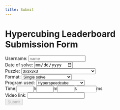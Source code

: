 ```yaml
---
title: Submit
---
```


# Hypercubing Leaderboard Submission Form

<div id="submitted-text" style="display: none">
    <p>Thank you for your submission to the Hypercubing.xyz leaderboard! A moderator will review this at some point.</p>
</div>

<form onsubmit="webhook();return false;" id="submission-form">
    <div>
        <label for="name">Username: </label>
        <input required="true" type="text" name="name" placeholder="name" class="submit-form" id="nameInput">
    </div>
    <div>
        <label for="date">Date of solve: </label>
        <input required="true" type="date" id="dateInput">
    </div>
    <div>
        <label for="puzzles">Puzzle: </label>
        <select id="puzzles">
            <option value="3x3x3x3">3x3x3x3</option>
            <option value="2x2x2x2">2x2x2x2</option>
            <option value="4x4x4x4">4x4x4x4</option>
            <option value="5x5x5x5">5x5x5x5</option>
            <option value="6x6x6x6">6x6x6x6</option>
            <option value="7x7x7x7">7x7x7x7</option>
            <option value="1x3x3x3">1x3x3x3</option>
            <option value="2x2x2x3">2x2x2x3</option>
            <option value="2x2x3x3">2x2x3x3</option>
            <option value="phys_2x2x2x2">Physical 2x2x2x2</option>
            <option value="phys_3x3x3x3">Physical 3x3x3x3</option>
            <option value="virt_phys_3x3x3x3">Virtual Physical 3x3x3x3</option>
            <option value="3-layer_simplex">3-Layer Simplex</option>
            <option value="3x3x3x3x3">3x3x3x3x3</option>
            <option value="2x2x2x2x2">2x2x2x2x2</option>
            <option value="4x4x4x4x4">4x4x4x4x4</option>
            <option value="3x3x3x3x3x3">3x3x3x3x3x3</option>
            <option value="hemimegaminx">Hemimegaminx</option>
            <option value="klein_quartic">Canon-Cut Klein Quartic</option>
            <option value="dyck_map">Canon-Cut Dyck Map</option>
            <option value="3x3x3_1d">3x3x3 in 2D projection with 1D Vision</option>
        </select>
    </div>
    <div>
        <label for="formats">Format: </label>
        <select id="formats">
            <option value="single">Single solve</option>
            <option value="ao5">Average of 5</option>
            <option value="nf">No filters single solve</option>
            <option value="bld">Blindfolded single solve</option>
        </select>
    </div>
    <div>
        <label for="programs">Program used: </label>
        <select id="programs">
            <option value="HSC">Hyperspeedcube</option>
            <option value="MPU">Magic Puzzle Ultimate</option>
            <option value="MC3D">Magic Cube 3D</option>
            <option value="MC4D">Magic Cube 4D</option>
            <option value="MC5D">Magic Cube 5D</option>
            <option value="MC7D">Magic Cube 7D</option>
            <option value="MT">Magic Tile</option>
            <option value="AKKEI-SIM">Akkei's 3^4 sim</option>
            <option value="-">None (physical puzzle)</option>
        </select>
    </div>
    <div style="display: flex;">
        <label for ="t_0-hour">Time: </label>
        <input required="true" type="number" id="hour" name="t_0-hour" maxlength="3" min="0" max="23" autocomplete="off" value="">
        <div>h</div>
        <input required="true" type="number" id="minute" name="t_0-minute" maxlength="2" min="0" max="59" autocomplete="off" value="">
        <div>m</div>
        <input required="true" type="number" id="second" name="t_0-second" maxlength="2" min="0" max="59" autocomplete="off" value="">
        <div>s</div>
        <input required="true" type="number" id="millisecond" name="t_0-millisecond" maxlength="3" min="0" max="999" autocomplete="off" value="">
        <div>ms</div>
    </div>
    <div>
        <label for="link">Video link: </label>
        <input required="true" type="text" id="linkInput">
    </div>
    <button id="submit-button" disabled type="submit" class="md-button">Submit</button>

</form>


<script>

    // call checkIntupValidity every 1/4 second
    setInterval(checkInputValidity, 250);

    function checkInputValidity() {
        var validName = document.getElementById('nameInput').value !== "";
        var validDate = document.getElementById('dateInput').value !== "";
        var validLink = document.getElementById('linkInput').value !== "";
        var validTime = validateTime();

        if (validName && validDate && validLink && validTime) {
            document.getElementById('submit-button').classList.add("md-button--primary");
            document.getElementById('submit-button').disabled = false;
        } else {
            document.getElementById('submit-button').classList.remove("md-button--primary");
            document.getElementById('submit-button').disabled = true;
        }
        
    }

    function validateTime() {
        var validHour = document.getElementById('hour').value !== "";
        var validMinute = document.getElementById('minute').value !== "";
        var validSecond = document.getElementById('second').value !== "";
        var validMs = document.getElementById('millisecond').value !== "";

        return (validHour && validMinute && validSecond && validMs);
    }

    function webhook() {
        var hook = new XMLHttpRequest();

        hook.open('POST', 'https://discord.com/api/webhooks/1394188268685492264/PfgjTildULXqqd8FTKInL4FbclHmpCOwe8XMrTMSeKkpxR9jGrJwU5PXiAMkfQ2hHD80');

        hook.setRequestHeader('Content-type', 'application/json');

        var name = document.getElementById('nameInput').value;
        var date = document.getElementById('dateInput').value;
        var link = document.getElementById('linkInput').value;
        var puzzle = document.getElementById('puzzles').value;
        var format = document.getElementById('formats').value;
        var program = document.getElementById('programs').value;

        var hour = document.getElementById('hour').value;
        var minute = document.getElementById('minute').value;
        var second = document.getElementById('second').value;
        var millisecond = document.getElementById('millisecond').value;

        var timeText = "" + hour + "h " + minute + "m " + second + "." + millisecond + "s";

        if (hour === "0") {
            timeText = "" + minute + "m " + second + "." + millisecond + "s";
        }
        if (hour === "0" && minute === "0") {
            timeText = "" + second + "." + millisecond + "s";
        } 
        if (hour === "0" && minute === "0" && second === "0") {
            timeText = "0." + millisecond + "s";
        }
        
        
        

        var content = {
            content: ("**" + name + "** just submitted a **[" + timeText + " " + puzzle + " " + format + "](" + link + ")** to the leaderboard form! \n Details: `" + date + ", " + link + ", " + timeText + ", " + program + ", " + name + ", " + puzzle + ", " + format + "`")
        }

        hook.send(JSON.stringify(content));
        console.log("submitted!");

        // hide the form, and show the thanks for submitting message
        document.getElementById('submission-form').style.display = "none";
        document.getElementById('submitted-text').style.display = "block";
    }

</script>